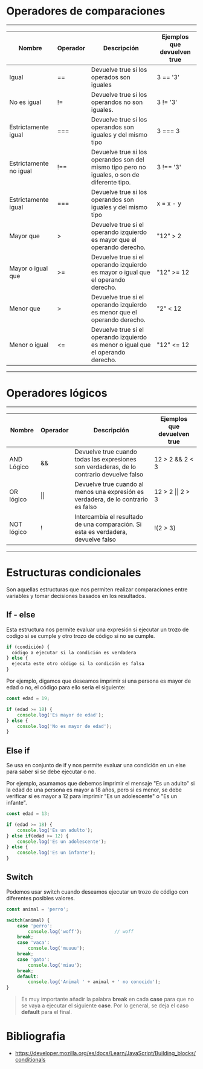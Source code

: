 # Operadores de comparaciones

----------------------------------------------------------------------------------------------------------------------------------------------------------------------
| Nombre                       | Operador | Descripción                                                                                | Ejemplos que devuelven true |
|------------------------------|----------|--------------------------------------------------------------------------------------------|-----------------------------|
| Igual                        | ==       | Devuelve true si los operados son iguales                                                  | 3 == '3'                    |
| No es igual                  | !=       | Devuelve true si los operandos no son iguales.                                             | 3 != '3'                    |
| Estrictamente igual          | ===      | Devuelve true si los operandos son iguales y del mismo tipo                                | 3 === 3                     |
| Estrictamente no igual       | !==      | Devuelve true si los operandos son del mismo tipo pero no iguales, o son de diferente tipo.| 3 !== '3'                   |
| Estrictamente igual          | ===      | Devuelve true si los operandos son iguales y del mismo tipo                                | x = x - y                   |
| Mayor que                    | >        | Devuelve true si el operando izquierdo es mayor que el operando derecho.                   | "12" > 2                    |
| Mayor o igual que            | >=       | Devuelve true si el operando izquierdo es mayor o igual que el operando derecho.           | "12" >= 12                  |
| Menor que                    | >        | Devuelve true si el operando izquierdo es menor que el operando derecho.                   | "2" < 12                    |
| Menor o igual                | <=       | Devuelve true si el operando izquierdo es menor o igual que el operando derecho.           | "12" <= 12                  |
----------------------------------------------------------------------------------------------------------------------------------------------------------------------

# Operadores lógicos
----------------------------------------------------------------------------------------------------------------------------------------------------------------------
| Nombre                       | Operador | Descripción                                                                                | Ejemplos que devuelven true |
|------------------------------|----------|--------------------------------------------------------------------------------------------|-----------------------------|
| AND Lógico                   | &&       | Devuelve true cuando todas las expresiones son verdaderas, de lo contrario devuelve falso  | 12 > 2 && 2 < 3             |
| OR lógico                    | \|\|       | Devuelve true cuando al menos una expresión es verdadera, de lo contrario es falso         | 12 > 2 \|\| 2 > 3             |
| NOT lógico                   | !        | Intercambia el resultado de una comparación. Si esta es verdadera, devuelve falso          | !(2 > 3)                    |
----------------------------------------------------------------------------------------------------------------------------------------------------------------------

# Estructuras condicionales

Son aquellas estructuras que nos permiten realizar comparaciones entre variables y tomar decisiones basados en los resultados.

## If - else

Esta estructura nos permite evaluar una expresión si ejecutar un trozo de codigo si se cumple y otro trozo de código si no se cumple.

```js
if (condición) {
  código a ejecutar si la condición es verdadera
} else {
  ejecuta este otro código si la condición es falsa
}
```

Por ejemplo, digamos que deseamos imprimir si una persona es mayor de edad o no, el código para ello seria el siguiente:
```js
const edad = 19;

if (edad >= 18) {
    console.log('Es mayor de edad');
} else {
    console.log('No es mayor de edad');
}
```

## Else if

Se usa en conjunto de if y nos permite evaluar una condición en un else para saber si se debe ejecutar o no.

Por ejemplo, asumamos que debemos imprimir el mensaje "Es un adulto" si la edad de una persona es mayor a 18 años, pero si es menor, se debe verificar si es mayor a 12 para imprimir "Es un adolescente" o "Es un infante".

```js
const edad = 13;

if (edad >= 18) {
    console.log('Es un adulto');
} else if(edad >= 12) {
    console.log('Es un adolescente');
} else {
    console.log('Es un infante');
}
```


## Switch

Podemos usar switch cuando deseamos ejecutar un trozo de código con diferentes posibles valores.

```js
const animal = 'perro';

switch(animal) {
    case 'perro':
        console.log('woff');            // woff
    break;
    case 'vaca':
        console.log('muuuu');
    break;
    case 'gato':
        console.log('miau');
    break;
    default:
        console.log('Animal ' + animal + ' no conocido');
}
```

> Es muy importante añadir la palabra **break** en cada **case** para que no se vaya a ejecutar el siguiente **case**. Por lo general, se deja el caso **default** para el final.



# Bibliografia
- https://developer.mozilla.org/es/docs/Learn/JavaScript/Building_blocks/conditionals


